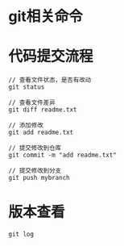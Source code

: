 git相关命令
===========

# 代码提交流程

```shell
// 查看文件状态，是否有改动
git status

// 查看文件差异
git diff readme.txt

// 添加修改
git add readme.txt

// 提交修改到仓库
git commit -m "add readme.txt"

// 提交修改到分支
git push mybranch
```

# 版本查看

```shell
git log
```

